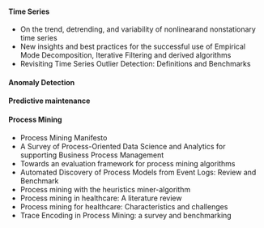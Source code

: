 
#### Time Series 

- On the trend, detrending, and variability of nonlinearand nonstationary time series
- New insights and best practices for the successful use of Empirical Mode Decomposition, Iterative Filtering and derived algorithms
- Revisiting Time Series Outlier Detection: Definitions and Benchmarks


#### Anomaly Detection 


#### Predictive maintenance 


#### Process Mining 

- Process Mining Manifesto
- A Survey of Process-Oriented Data Science and Analytics for supporting Business Process Management
- Towards an evaluation framework for process mining algorithms
- Automated Discovery of Process Models from Event Logs: Review and Benchmark
- Process mining with the heuristics miner-algorithm
- Process mining in healthcare: A literature review
- Process mining for healthcare: Characteristics and challenges 
- Trace Encoding in Process Mining: a survey and benchmarking
